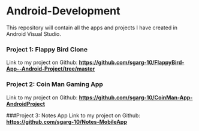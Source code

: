# Android-Development
This repository will contain all the apps and projects I have created in Android Visual Studio.

### Project 1: Flappy Bird Clone
Link to my project on Github: **https://github.com/sgarg-10/FlappyBird-App--Android-Project/tree/master**

### Project 2: Coin Man Gaming App
Link to my project on Github:  **https://github.com/sgarg-10/CoinMan-App-AndroidProject**

###Project 3: Notes App
Link to my project on Github:  **https://github.com/sgarg-10/Notes-MobileApp**
